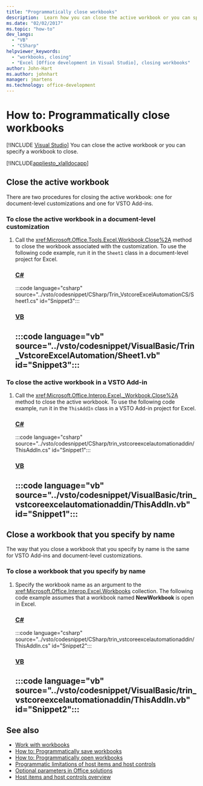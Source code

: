 ```yaml
---
title: "Programmatically close workbooks"
description:  Learn how you can close the active workbook or you can specify a workbook to close programmatically.
ms.date: "02/02/2017"
ms.topic: "how-to"
dev_langs:
  - "VB"
  - "CSharp"
helpviewer_keywords:
  - "workbooks, closing"
  - "Excel [Office development in Visual Studio], closing workbooks"
author: John-Hart
ms.author: johnhart
manager: jmartens
ms.technology: office-development
---
```

# How to: Programmatically close workbooks

 [!INCLUDE [Visual Studio](~/includes/applies-to-version/vs-windows-only.md)]
  You can close the active workbook or you can specify a workbook to close.

 [!INCLUDE[appliesto_xlalldocapp](../vsto/includes/appliesto-xlalldocapp-md.md)]

## Close the active workbook
 There are two procedures for closing the active workbook: one for document-level customizations and one for VSTO Add-ins.

### To close the active workbook in a document-level customization

1. Call the <xref:Microsoft.Office.Tools.Excel.Workbook.Close%2A> method to close the workbook associated with the customization. To use the following code example, run it in the `Sheet1` class in a document-level project for Excel.

     ### [C#](#tab/csharp)
     :::code language="csharp" source="../vsto/codesnippet/CSharp/Trin_VstcoreExcelAutomationCS/Sheet1.cs" id="Snippet3":::

     ### [VB](#tab/vb)
     :::code language="vb" source="../vsto/codesnippet/VisualBasic/Trin_VstcoreExcelAutomation/Sheet1.vb" id="Snippet3":::
     ---

### To close the active workbook in a VSTO Add-in

1. Call the <xref:Microsoft.Office.Interop.Excel._Workbook.Close%2A> method to close the active workbook. To use the following code example, run it in the `ThisAddIn` class in a VSTO Add-in project for Excel.

    ### [C#](#tab/csharp)
    :::code language="csharp" source="../vsto/codesnippet/CSharp/trin_vstcoreexcelautomationaddin/ThisAddIn.cs" id="Snippet1":::

    ### [VB](#tab/vb)
    :::code language="vb" source="../vsto/codesnippet/VisualBasic/trin_vstcoreexcelautomationaddin/ThisAddIn.vb" id="Snippet1":::
    ---

## Close a workbook that you specify by name
 The way that you close a workbook that you specify by name is the same for VSTO Add-ins and document-level customizations.

### To close a workbook that you specify by name

1. Specify the workbook name as an argument to the <xref:Microsoft.Office.Interop.Excel.Workbooks> collection. The following code example assumes that a workbook named **NewWorkbook** is open in Excel.

     ### [C#](#tab/csharp)
     :::code language="csharp" source="../vsto/codesnippet/CSharp/trin_vstcoreexcelautomationaddin/ThisAddIn.cs" id="Snippet2":::

     ### [VB](#tab/vb)
     :::code language="vb" source="../vsto/codesnippet/VisualBasic/trin_vstcoreexcelautomationaddin/ThisAddIn.vb" id="Snippet2":::
     ---

## See also
- [Work with workbooks](../vsto/working-with-workbooks.md)
- [How to: Programmatically save workbooks](../vsto/how-to-programmatically-save-workbooks.md)
- [How to: Programmatically open workbooks](../vsto/how-to-programmatically-open-workbooks.md)
- [Programmatic limitations of host items and host controls](../vsto/programmatic-limitations-of-host-items-and-host-controls.md)
- [Optional parameters in Office solutions](../vsto/optional-parameters-in-office-solutions.md)
- [Host items and host controls overview](../vsto/host-items-and-host-controls-overview.md)
